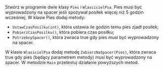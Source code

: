 Stwórz w programie dwie klasy `Pies` i `WlascicielPsa`. Pies musi być wyprowadzony na spacer jeśli spożywał posiłek więcej niż 5 godzin wcześniej. W klasie Pies dodaj metody:
* `UstawCzasPosilku(int)`, która ustawia ile godzin temu pies zjadł posiłek; 
* `PobierzCzasPosilku()`, która pobiera czas posiłku;
* `PotrzebnySpacer()`, która zwraca true gdy pies musi być wyprowadzony na spacer.

W klasie `WlasicielPsa` dodaj metodę `ZabierzNaSpacer(Pies)`, która zwraca true gdy pies (będący parametrem metody) musi być wyprowadzony na spacer.
W metodzie `Main` przetestuj działanie powyższych metod.
